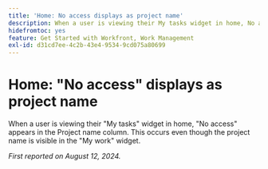 ```yaml
---
title: 'Home: No access displays as project name'
description: When a user is viewing their My tasks widget in home, No access appears in the Project name column. This occurs even though the project name is visible in the My work widget.
hidefromtoc: yes
feature: Get Started with Workfront, Work Management
exl-id: d31cd7ee-4c2b-43e4-9534-9cd075a80699
---
```

# Home: "No access" displays as project name

<!--valid issue, won't fix until legacy home is deprecated-->

When a user is viewing their "My tasks" widget in home, "No access" appears in the Project name column. This occurs even though the project name is visible in the "My work" widget.

_First reported on August 12, 2024._
